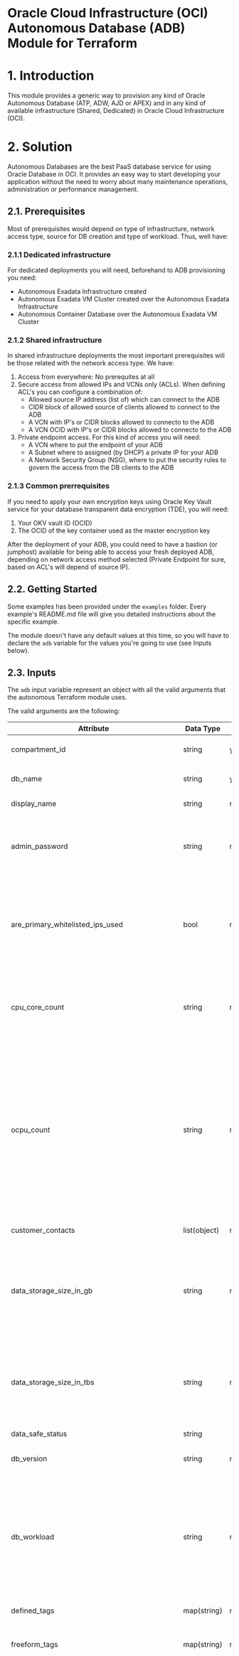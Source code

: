 # Oracle Cloud Infrastructure (OCI) Autonomous Database (ADB) Module for Terraform

# 1. Introduction

This module provides a generic way to provision any kind of Oracle Autonomous Database (ATP, ADW, AJD or APEX) and in any kind of available infrastructure (Shared, Dedicated) in Oracle Cloud Infrastructure (OCI).

# 2. Solution

Autonomous Databases are the best PaaS database service for using Oracle Database in OCI. It provides an easy way to start developing your application without the need to worry about many maintenance operations, administration or performance management.

## 2.1. Prerequisites

Most of prerequisites would depend on type of infrastructure, network access type, source for DB creation and type of workload. Thus, well have:

### 2.1.1 Dedicated infrastructure

For dedicated deployments you will need, beforehand to ADB provisioning you need:

* Autonomous Exadata Infrastructure created
* Autonomous Exadata VM Cluster created over the Autonomous Exadata Infrastructure
* Autonomous Container Database over the Autonomous Exadata VM Cluster

### 2.1.2 Shared infrastructure

In shared infrastructure deployments the most important prerequisites will be those related with the network access type. We have: 

1) Access from everywhere: No prerequites at all
2) Secure access from allowed IPs and VCNs only (ACLs). When defining ACL's you can configure a combination of:
   * Allowed source IP address (list of) which can connect to the ADB
   * CIDR block of allowed source of clients allowed to connect to the ADB
   * A VCN with IP's or CIDR blocks allowed to connecto to the ADB
   * A VCN OCID with IP's or CIDR blocks allowed to connecto to the ADB
3) Private endpoint access. For this kind of access you will need:
   *  A VCN where to put the endpoint of your ADB
   *  A Subnet where to assigned (by DHCP) a private IP for your ADB
   *  A Network Security Group (NSG), where to put the security rules to govern the access from the DB clients to the ADB

### 2.1.3 Common prerrequisites

If you need to apply your own encryption keys using Oracle Key Vault service for your database transparent data encryption (TDE), you will need:
 1) Your OKV vault ID (OCID)
 2) The OCID of the key container used as the master encryption key

After the deployment of your ADB, you could need to have a bastion (or jumphost) available for being able to access your fresh deployed ADB, depending on network access method selected (Private Endpoint for sure, based on ACL's will depend of source IP).

## 2.2. Getting Started

Some examples has been provided under the `examples` folder. Every example's README.md file will give you detailed instructions about the specific example.

The module doesn't have any default values at this time, so you will have to declare the `adb` variable for the values you're going to use (see Inputs below).

## 2.3. Inputs

The `adb` input variable represent an object with all the valid arguments that the autonomous Terraform module uses. 

The valid arguments are the following:

| Attribute | Data Type | Required | Updatable | Valid Values | Description | Example |
| --- | --- | --- | --- | --- | --- | --- | 
| compartment_id | string | yes | no | compartment's OCID | Compartment that will be used to locate this new ADB. The compartment must exist. | N/A | 
| db_name | string | yes | no | Must begin with an alphabetic character and can contain a maximum of 14 alphanumeric characters. Special characters are not permitted. | Database name must be unique in the tenancy | DBATP1 |
| display_name | string | no | yes | any | User-friendly name for the ADB. Name does not have to be unique | DBATP1 | 
| admin_password | string | no | yes | Must be between 12 and 30 characters long, must contain at least 1 uppercase, 1 lowercase, and 1 numeric character. Cannot contain the double quote symbol ("), username "admin" regardless of casing. | Mandatory if source value is "BACKUP_FROM_ID", "BACKUP_FROM_TIMESTAMP", "DATABASE" or "NONE". NOTICE: Better to maintain this attribute in your terraform.tfvars and ignore to push to GIT for security reasons. | Welcome12345 |
| are_primary_whitelisted_ips_used | bool | no | yes | true / false | Will be null if the ADB is not Data Guard enabled or Access Control is disabled. Will be `true` if ADB is Data Guard enabled and Access Control is enabled and if the ADB uses primary IP ACL for standby. Will be `false` if ADB is Data Guard enabled and Access Control is enabled and if the ADB uses different IP ACL for standby compared to primary | N/A |
| cpu_core_count | string | no | yes | Positive numbers | Number of OCPU cores to be made available to the database. For ADB on ***dedicated*** Exadata infrastructure. Maximum number of cores is determined by infrastructure. Can not be used with ***ocpuCount*** parameter. Ignored for Always Free resources | 2 |
| ocpu_count | string | no | yes | Positive numbers and fractions (only on dedicated infrastructure) | Number of OCPU cores to be made available to the database. Rules: For ADB over dedicated Exadata infrastructure, to provision less than 1 core, enter a fractional value in an increment of 0.1. For example, you can provision 0.3 or 0.4 cores, but not 0.35 cores (fractions not supported on shared Exadata infrastructure); To provision 1 or more cores, you must enter an integer between 1 and the maximum number of cores available for the infrastructure shape. For example, you can provision 2 cores or 3 cores, but not 2.5 cores (valid for dedicated and shared Exadata infrastructures). | 1 | 
| customer_contacts | list(object) | no | yes | List of pairs {email:value} | Email contacts for availability or announcements of the ADB to be created | [{"email":"jane.doe@foo.com"},{"email":"john.doe@foo.com"}] |
| data_storage_size_in_gb | string | no | yes | Positive number greater than 1 | Size in gigabytes of the data volume that will be created and attached to the database. This storage can later be scaled up or down if needed. The maximum storage value is determined by the infrastructure shape. Only supported for ***dedicated*** Exadata infrastructure. Incompatible with data_storage_size_in_tbs. | 2 | 
| data_storage_size_in_tbs | string | no | yes | Positive number greater than 1 | Size in terabytes of the data volume that will be created and attached to the database. This storage can later be scaled up or down if needed. For ADB on dedicated Exadata infrastructure, the maximum storage value is determined by the infrastructure shape. Incompatible with data_storage_size_in_gbs. | 2 | 
| data_safe_status | string | no | yes | REGISTERED / NOT_REGISTERED | Status of the Data Safe registration | NOT_REGISTERED |
| db_version | string | no | yes | 19c / 21c | Valid Oracle Database version for ADB. AJD and APEX only support 19c. Jusst the Always Free supports currently 21c version | 19c |
| db_workload | string | no | yes | OLTP / DW / AJD / APEX | The ADB workload type, which could be: OLTP indicates Autonomous Transaction Processing; DW indicates Autonomous Data Warehouse database; AJD indicates Autonomous JSON database; APEX indicates and ADB with Oracle APEX Application Development workload type. NOTICE: Can just be updated from AJD -> OLTP or from free OLTP to AJD. | OLTP |
| defined_tags | map(string) | no | yes | Pairs of {key:value} | Defined tags for this resource. Each key is predefined and scoped to a namespace. | N/A |
| freeform_tags | map(string) | no | yes | Pairs of {key:value} | Free-form tags for this resource. Each tag is a simple key-value pair with no predefined name, type or namespace. | {"Department": "Finance"} | 
| is_access_control_enabled | bool | no | yes | true / false | Only applicable to ADB on Exadata Cloud@Customer. Indicates if the database-level access control is enabled. If disabled, database access is defined by the network security rules. If enabled, database access is restricted to the IP addresses defined by the rules specified with the whitelisted_ips property. While specifying whitelisted_ips rules is optional, if database-level access control is enabled and no rules are specified, the database will become inaccessible. The rules can be added later updating the whielisted_ips. When creating a database clone, the desired access control setting should be specified. By default, database-level access control will be disabled for the clone. | N/A |
| is_auto_scaling_enabled | bool | no | yes | true / false | Indicates if auto scaling is enabled for the ADB OCPU core count. Default is `false` | N/A |
| is_data_guard_enabled | bool | no | yes | true / false | Indicates whether the ADB has local (in-region) Data Guard enabled. Not applicable to cross-region Autonomous Data Guard associations, or to Autonomous Databases using dedicated Exadata infrastructure or Exadata Cloud@Customer infrastructure | N/A | 
| is_free_tier | bool | no | yes | true/false | Indicates if this is an Always Free resource. Default is `false`. If workload type is AJD or APEX it can not be true | N/A | 
| is_mtls_connection_required | bool | no | yes | true / false | Indicates whether the ADB requires mTLS connections. | N/A | 
| is_refreshable_clone | bool | no | yes | true / false | Applies when source=CLONE_TO_REFRESHABLE only. True for creating a refreshable clone and False for detaching the clone from source ADB. Detaching is one time operation and clone becomes a regular ADB. | N/A | 
| license_model | string | no (yes if AJD) | yes | BRING_YOUR_OWN_LICENSE / LICENSE_INCLUDED | Oracle license model that applies to the ADB. Bring your own license (BYOL) allows you to apply your current on-premises Oracle software licenses. License Included allows you to subscribe to new Oracle Database software licenses and the Database service. Note that when provisioning an Autonomous Database on dedicated Exadata infrastructure, this attribute must be null because the attribute is already set at the Autonomous Exadata Infrastructure level. When using shared Exadata infrastructure, if a value is not specified, the system will supply the value of BRING_YOUR_OWN_LICENSE. It is a required field when db_workload is AJD and needs to be set to LICENSE_INCLUDED as AJD does not support default license_model value BRING_YOUR_OWN_LICENSE. | BRING_YOUR_OWN_LICENSE | 
| nsg_ids | list(string) | no (if network access = private endpoint, then yes) | yes | ["string","string"...] | List of the OCIDs of the network security groups (NSGs) that this resource belongs to. Setting this to an empty array after the list is created removes the resource from all NSGs. | ["NSG_OCID1","NSG_OCID2"...] | 
| refreshable_mode | string | no | yes | AUTOMATIC | Applies when source=CLONE_TO_REFRESHABLE. The refresh mode of the clone. AUTOMATIC indicates that the clone is automatically being refreshed with data from the source ADB. | AUTOMATIC | 
| operations_insights_status | string | no | yes | ENABLED / NOT_ENABLED | Status of Operations Insights for this ADB | NOT_ENABLED |
| private_endpoint_label | string | no | yes | string | The private endpoint label for the resource in the DNS domain for the VCN where it is created. | DBATP1 | 
| rotate_key_trigger | string | no | yes | | Applies on dedicated infrastructure. An optional property when flipped triggers rotation of KMS key. | | 
| scheduled_operations | list(object) | no | yes | [{"day_of_week":[{"name":"string"}],"scheduled_start_time":"string with time in ISO-8601 format HH:mm","scheduled_stop_time":"string with time in ISO-8601 format HH:mm"},...] | List of scheduled operations. `day_of_week` states for the day of the week you want to program auto start/stop. `scheduled_start_time` is the auto start time. `scheduled_stop_time` is the auto stop time. | [{"day_of_week":[{"name":"MONDAY"}],"scheduled_start_time":"09:00","scheduled_stop_time":"20:00"},{"day_of_week":[{"name":"TUESDAY"}],"scheduled_start_time":"09:00","scheduled_stop_time":"20:00"},{"day_of_week":[{"name":"WEDNESDAY"}],"scheduled_start_time":"09:00","scheduled_stop_time":"20:00"},{"day_of_week":[{"name":"THURSDAY"}],"scheduled_start_time":"09:00","scheduled_stop_time":"20:00"},{"day_of_week":[{"name":"FRIDAY"}],"scheduled_start_time":"09:00","scheduled_stop_time":"18:00"}] |
| standby_whitelisted_ips | list(string) | no | yes | ["string", "string",...] | The client IP access control list (ACL). This feature is available for ADB on shared Exadata infrastructure and on Exadata Cloud@Customer. Only clients connecting from an IP address included in the ACL may access the ADB instance. For shared Exadata infrastructure, this is an array of CIDR (Classless Inter-Domain Routing) notations for a subnet or VCN OCID. Use a semicolon (;) as a deliminator between the VCN-specific subnets or IPs. For Exadata Cloud@Customer, this is an array of IP addresses or CIDR (Classless Inter-Domain Routing) notations. If you want to delete all the IPs in the ACL, use an array with a single empty string entry. | ["1.1.1.1","1.1.1.0/24","ocid1.vcn.oc1.sea.<unique_id>","ocid1.vcn.oc1.sea.<unique_id1>;1.1.1.1","ocid1.vcn.oc1.sea.<unique_id2>;1.1.0.0/16"] | 
| state | string | no | yes | AVAILABLE / STOPPED | Running state of the ADB. You can stop or start the ADB by altering between values. | AVAILABLE | 
| subnet_id | string | no | yes | OCID | OCID of the subnet the resource is associated with. Setting this will disable public secure access to the database. | N/A | 
| whitelisted_ips | list(string) | no | yes | ["strint","string"...] | The client IP access control list (ACL). This feature is available for ADB on shared Exadata infrastructure and on Exadata Cloud@Customer. Only clients connecting from an IP address included in the ACL may access the ADB instance. For shared Exadata infrastructure, this is an array of CIDR (Classless Inter-Domain Routing) notations for a subnet or VCN OCID. Use a semicolon (;) as a deliminator between the VCN-specific subnets or IPs. For Exadata Cloud@Customer, this is an array of IP addresses or CIDR (Classless Inter-Domain Routing) notations. If you want to delete all the IPs in the ACL, use an array with a single empty string entry. | ["1.1.1.1","1.1.1.0/24","ocid1.vcn.oc1.sea.<unique_id>","ocid1.vcn.oc1.sea.<unique_id1>;1.1.1.1","ocid1.vcn.oc1.sea.<unique_id2>;1.1.0.0/16"] |
| autonomous_container_database_id | string | no | no | OCID | Applies to dedicated infrastructure. The Autonomous Container Database OCID | N/A |
| autonomous_database_backup_id | string | no (required if source=BACKUP_FROM_ID) | no | OCID | The OCID of the source ADB Backup that you will clone to create a new ADB | N/A | 
| autonomous_database_id | string | no (required if source=SOURCE_FROM_TIMESTAMP) | no | OCID | The OCID of the source ADB that you will clone to create a new ADB. | N/A | 
| clone_type | string | no (required if source=BACKUP_FROM_ID / BACKUP_FROM_TIMESTAMP / DATABASE) | no | FULL / METADATA | The ADB clone type | FULL |
| autonomous_maintenance_schedule_type | string | no | no | EARLY / REGULAR | The maintenance schedule type of the ADB on shared Exadata infrastructure. The EARLY maintenance schedule of this ADB follows a schedule that applies patches prior to the REGULAR schedule.The REGULAR maintenance schedule of this ADB follows the normal cycle. | REGULAR |
| is_dedicated | bool | no | no | true / false | True if the database is on dedicated Exadata infrastructure. | N/A |
| is_preview_version_with_service_terms_accepted | bool | no | no | true / false | If set to TRUE, indicates that an ADB preview version is being provisioned, and that the preview version's terms of service have been accepted. Note that preview version software is only available for databases on shared Exadata infrastructure. | N/A | 
| kms_key_id | string | no | no | OCID | The OCID of the key container that is used as the master encryption key in database transparent data encryption (TDE) operations. | N/A | 
| source | string | no | no | NONE / DATABASE / CROSS_REGION_DATAGUARD / BACKUP_FROM_ID / BACKUP_FROM_TIMESTAMP | The source of the database: Use NONE for creating a new ADB. Use DATABASE for creating a new ADB by cloning an existing ADB. Use CROSS_REGION_DATAGUARD to create a standby Data Guard database in another region. For ADB on shared Exadata infrastructure, the following cloning options are available: Use BACKUP_FROM_ID for creating a new ADB from a specified backup. Use BACKUP_FROM_TIMESTAMP for creating a point-in-time ADB clone using backups. | NONE |
| source_id | string | no (required if source=CLONE_TO_REFRESHABLE / DATABASE) | no | OCID | The OCID of the source ADB that you will clone to create a new ADB. | N/A | 
| switchover_to | string | no | no | PRIMARY / STANDBY | Applies when `is_data_guard_enabled` is `true`. Could be set to PRIMARY or STANDBY. Default is PRIMARY | PRIMARY | 
| timestamp | string | no (required if source=BACKUP_FROM_TIMESTAMP) | no | | The timestamp specified for the point-in-time clone of the source Autonomous Database. The timestamp must be in the past. | |
| vault_id | string | no | no | OCID | The OCID of the Oracle Cloud Infrastructure vault. | N/A | 

***Example***
The following example creates an ATP-S database:

```
module "DBATP1" {
    source = "../../"
    default_compartment_id = var.default_compartment_id
    
    adb = {
        compartment_id                       = var.default_compartment_id
        db_name                              = "DBATP1"
        display_name                         = "DBATP1"
        admin_password                       = var.default_adb_admin_password
        are_primary_whitelisted_ips_used     = null
        ocpu_count                           = null
        cpu_core_count                       = "1"
        customer_contacts                    = []
        data_storage_size_in_gb              = null
        data_storage_size_in_tbs             = "1"
        data_safe_status                     = "NOT_REGISTERED"
        db_version                           = "19c"
        db_workload                          = "OLTP"
        defined_tags                         = {}
        freeform_tags                        = {}
        is_access_control_enabled            = null
        is_auto_scaling_enabled              = true
        is_data_guard_enabled                = false
        is_free_tier                         = false
        is_mtls_connection_required          = true
        is_refreshable_clone                 = null
        license_model                        = "BRING_YOUR_OWN_LICENSE"
        nsg_ids                              = ["<NSG OCID"]
        refreshable_mode                     = null
        operations_insights_status           = "NOT_ENABLED"
        private_endpoint_label               = "DBATP1"
        rotate_key_trigger                   = null
        scheduled_operations                 = [{"day_of_week":[{"name":"MONDAY"}],"scheduled_start_time":"09:00","scheduled_stop_time":"20:00"},{"day_of_week":[{"name":"TUESDAY"}],"scheduled_start_time":"09:00","scheduled_stop_time":"20:00"},{"day_of_week":[{"name":"WEDNESDAY"}],"scheduled_start_time":"09:00","scheduled_stop_time":"20:00"},{"day_of_week":[{"name":"THURSDAY"}],"scheduled_start_time":"09:00","scheduled_stop_time":"20:00"},{"day_of_week":[{"name":"FRIDAY"}],"scheduled_start_time":"09:00","scheduled_stop_time":"18:00"}]
        standby_whitelisted_ips              = []
        state                                = "AVAILABLE"
        subnet_id                            = "<Subnet OCID>"
        whitelisted_ips                      = []

        autonomous_container_database_id     = null
        autonomous_database_backup_id        = null
        autonomous_database_id               = null
        clone_type                           = null 
        autonomous_maintenance_schedule_type = "REGULAR"
        is_dedicated                         = false
        is_preview_version_with_service_terms_accepted = null
        kms_key_id                           = null
        source                               = null
        source_id                            = null
        switchover_to                        = null
        timestamp                            = null
        vault_id                             = null
    }
}
```

## 2.4. Outputs

Currently just the adb_id (OCID) of the new ADB created is returned.

## 2.5. Available operations

In this section we'll describe some possible operations which can be done by using Terraform and following a GitOps approach.

### 2.5.1. Scale compute 

It is possible to scale up or down OCPUs assigned to your ADB instance by using the `cpu_core_count` attribute (or `ocpu_count`). Just modify its value and perform a new apply to increase or decrease the CPU in a hot operation.

### 2.5.2. Scale storage

It is possible to scale up or down the storage capacity assigned to your ADB instance by using the `data_storage_size_in_tbs` attribute (or `data_storage_size_in_gb` in dedicated infrastructure). Just modify its value and perform a new apply to increase or decrease the storage capacity in a hot operation. It you try to down scale the storage capacity under the contents used capacity the operation will fail.

### 2.5.3. Manage auto-scaling

To enable/disable the auto-scaling feature you just have to change the value of the `is_auto_scaling_enabled` from false to true or vice versa and perform a new terraform apply.

### 2.5.4. Change running state (stop/start)

To stop or start your ADB, you can modify the argument `state` from ***AVAILABLE*** (started) to ***STOPEED*** to stop it. Changing from ***STOPPED*** to ***AVAILABLE*** will start your ADB. Just modify the argument and perform a new terraform apply.

### 2.5.5. Update ADB miscelaneaous information

Basically you should be able to modify any argument shown as updatable, despite some of them can have broader consecuences (as moving the ADB to other compartment, as you'll have to take into account security aspects as IAM policies). Some of them are:

* Change compartment -> updating `compartment_id`
* Update lycense type -> updating `license_model`. E.g.: Change from ***BRING_YOUR_OWN_LICENSE*** to ***LICENSE_INCLUDED*** (NOTICE: Your changes per OCPU used will change)
* Manage customer contacts -> updating `customer_contacts`. E.g.: Adding to the list new pairs of {email:value}
* Add new NSGs if you're using Private Endpoint network access -> updating `nsg_ids`
* Change the requirment for mTLS or not -> updating `is_mtls_connection_required`
* Rename the database (display name) -> updating `display_name`
* Add/modify tags -> updating `defined_tags` (requires you to know the namespace) or `freeform_tags`

# 3. Known problems

Nothing here so far.

# 4. Release Notes

See [release notes](./docs/release_notes.md) for release notes information.

# 5. URLs

N/A.

# 6. Contributing

This project is open source. Oracle appreciates any contributions that are made by the open source community.

# 7. License
Copyright (c) 2022 Oracle and/or its affiliates.

Licensed under the Universal Permissive License v 1.0 as shown at https://oss.oracle.com/licenses/upl.

See [LICENSE](LICENSE) for more details.
